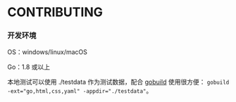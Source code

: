 CONTRIBUTING
===



### 开发环境

OS：windows/linux/macOS

Go：1.8 或以上

本地测试可以使用 ./testdata 作为测试数据，配合 [gobuild](https://github.com/caixw/gobuild) 使用很方便：
`gobuild -ext="go,html,css,yaml" -appdir="./testdata"`。
